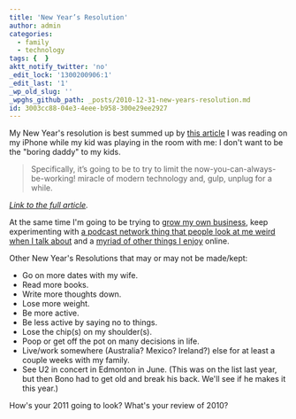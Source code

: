 ```yaml
---
title: 'New Year’s Resolution'
author: admin
categories:
  - family
  - technology
tags: {  }
aktt_notify_twitter: 'no'
_edit_lock: '1300200906:1'
_edit_last: '1'
_wp_old_slug: ''
_wpghs_github_path: _posts/2010-12-31-new-years-resolution.md
id: 3003cc88-04e3-4eee-b958-300e29ee2927
---
```

<p>My New Year's resolution is best summed up by <a href="http://www.businessinsider.com/the-wake-up-call-2010-12">this article</a> I was reading on my iPhone while my kid was playing in the room with me: I don't want to be the "boring daddy" to my kids.</p>
<blockquote><p>Specifically, it’s going to be to try to limit the now-you-can-always-be-working! miracle of modern technology and, gulp, unplug for a while.</p></blockquote>
<p><em><a href="http://www.businessinsider.com/the-wake-up-call-2010-12">Link to the full article</a>.</em></p>
<p>At the same time I'm going to be trying to <a href="http://blog.lemonproductions.ca/">grow my own business</a>, keep experimenting with <a href="http://ssktn.com/">a podcast network thing that people look at me weird when I talk about</a> and a <a href="https://chrisenns.com/">myriad of other things I enjoy</a> online.</p>
<p>Other New Year's Resolutions that may or may not be made/kept:</p>
<ul>
<li>Go on more dates with my wife.</li>
<li>Read more books.</li>
<li>Write more thoughts down.</li>
<li>Lose more weight.</li>
<li>Be more active.</li>
<li>Be less active by saying no to things.</li>
<li>Lose the chip(s) on my shoulder(s).</li>
<li>Poop or get off the pot on many decisions in life.</li>
<li>Live/work somewhere (Australia? Mexico? Ireland?) else for at least a couple weeks with my family.</li>
<li>See U2 in concert in Edmonton in June. (This was on the list last year, but then Bono had to get old and break his back. We'll see if he makes it this year.)</li>
</ul>
<p>How's your 2011 going to look? What's your review of 2010?</p>
